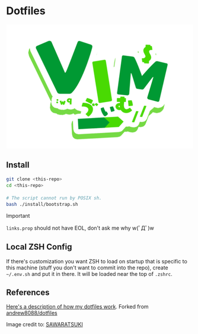 # Dotfiles

![vim](./public/VIM.png)

## Install

```bash
git clone <this-repo>
cd <this-repo>

# The script cannot run by POSIX sh.
bash ./install/bootstrap.sh
```

> [!IMPORTANT]
> `links.prop` should not have EOL, don't ask me why w(ﾟДﾟ)w

## Local ZSH Config

If there's customization you want ZSH to load on startup that is specific to
this machine (stuff you don't want to commit into the repo), create `~/.env.sh`
and put it in there. It will be loaded near the top of `.zshrc`.

## References

[Here's a description of how my dotfiles work](https://shaky.sh/simple-dotfiles/).
Forked from [andrew8088/dotfiles](https://github.com/andrew8088/dotfiles)

Image credit to: [SAWARATSUKI](https://github.com/SAWARATSUKI/ServiceLogos)
